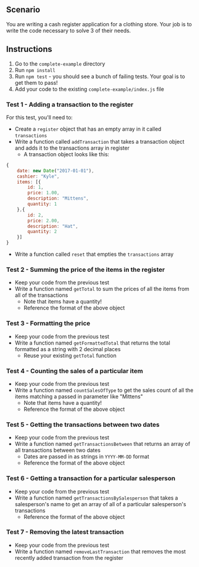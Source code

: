 ## Scenario

You are writing a cash register application for a clothing store. Your job is to write the code necessary to solve 3 of their needs.

## Instructions

1. Go to the `complete-example` directory
1. Run `npm install`
1. Run `npm test` - you should see a bunch of failing tests. Your goal is to get them to pass!
1. Add your code to the existing `complete-example/index.js` file

### Test 1 - Adding a transaction to the register

For this test, you'll need to:

* Create a `register` object that has an empty array in it called `transactions`
* Write a function called `addTransaction` that takes a transaction object and adds it to the transactions array in register
    * A transaction object looks like this:

```js
{
    date: new Date("2017-01-01"),
    cashier: "Kyle",
    items: [{
        id: 1,
        price: 1.00,
        description: "Mittens",
        quantity: 1
    },{
        id: 2,
        price: 2.00,
        description: "Hat",
        quantity: 2
    }]
}
```

* Write a function called `reset` that empties the `transactions` array

### Test 2 - Summing the price of the items in the register

* Keep your code from the previous test
* Write a function named `getTotal` to sum the prices of all the items from all of the transactions
    * Note that items have a quantity!
    * Reference the format of the above object

### Test 3 - Formatting the price

* Keep your code from the previous test
* Write a function named `getFormattedTotal` that returns the total formatted as a string with 2 decimal places
    * Reuse your existing `getTotal` function

### Test 4 - Counting the sales of a particular item

* Keep your code from the previous test
* Write a function named `countSalesOfType` to get the sales count of all the items matching a passed in parameter like "Mittens"
    * Note that items have a quantity!
    * Reference the format of the above object

### Test 5 - Getting the transactions between two dates

* Keep your code from the previous test
* Write a function named `getTransactionsBetween` that returns an array of all transactions between two dates
    * Dates are passed in as strings in `YYYY-MM-DD` format
    * Reference the format of the above object

### Test 6 - Getting a transaction for a particular salesperson

* Keep your code from the previous test
* Write a function named `getTransactionsBySalesperson` that takes a salesperson's name to get an array of all of a particular salesperson's transactions
    * Reference the format of the above object

### Test 7 - Removing the latest transaction

* Keep your code from the previous test
* Write a function named `removeLastTransaction` that removes the most recently added transaction from the register
